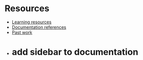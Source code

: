 # Resources

- [Learning resources](learning-resources.md)
- [Documentation references](doc-references__.md)
- [Past work](past-work.md)
- # add sidebar to documentation
